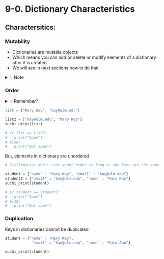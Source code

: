# 9-0. Dictionary Characteristics

## Charactersitics:

### Mutability
- Dictionaries are mutable objects
- Which means you can add or delete or modify elements of a dictionary after it is created
- We will see in next sections how to do that

<details>
  <summary>
    💡 Note
  </summary>
  int, float, string, bool and tuples are immutable data types<br>
  lists and dictionaries (sets too) are mutable
</details>

### Order

<details>
  <summary>
    💡 Remember?
  </summary>
  Lists and Tuples are ordered
</details>

```python
list = ["Mary Kay", "kay@ulm.edu"]

list2 = ["kay@ulm.edu", "Mary Kay"]
suchi_print(list)

# if list == list2:
#   print("Same")
# else:
#   print("Not same")
```
But, elements in dictionary are unordered

```python
# Dictionaries don't care about order as long as the keys are the same

student = {"name" : "Mary Kay", "email" : "kay@ulm.edu"}
student2 = {"email" : "kay@ulm.edu", "name" : "Mary Kay"}
suchi_print(student)

# if student == student2:
#   print("Same")
# else:
#   print("Not same")
```

### Duplication
Keys in dictionaries cannot be duplicated
```python
student = {"name" : "Mary Kay",
            "email" : "kay@ulm.edu", "name" : "Mary Ann"}

suchi_print(student)
```
